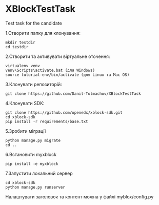 # XBlockTestTask
Test task for the candidate

1.Створити папку для клонування:
```console
mkdir testdir
cd testdir
```
2.Створити та активувати віртуальне оточення:
```console
virtualenv venv
venv\Scripts\activate.bat (для Windows)
source tutorial-env/bin/activate (для Linux та Mac OS)
```
3.Клонувати репозиторій:
```console
git clone https://github.com/Danil-Tolmachov/XBlockTestTask
```
4.Клонувати SDK:
```console
git clone https://github.com/openedx/xblock-sdk.git
cd xblock-sdk
pip install -r requirements/base.txt
```
5.Зробити міграції
```console
python manage.py migrate
cd ..
```
6.Встановити myxblock
```console
pip install -e myxblock
```
7.Запустити локальний сервер
```console
cd xblock-sdk
python manage.py runserver
```
Налаштувати заголовок та контент можна у файлі myblox/config.py
